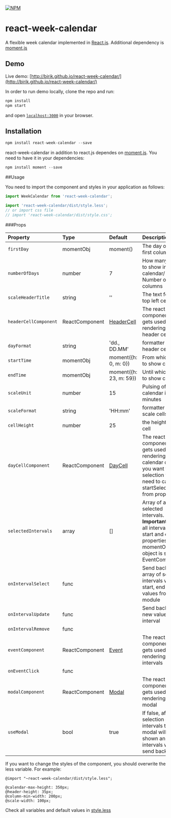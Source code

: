[![NPM](https://img.shields.io/npm/v/react-week-calendar.svg)](https://www.npmjs.com/package/react-week-calendar)

# react-week-calendar

A flexible week calendar implemented in [React.js](http://facebook.github.io/react/index.html). Additional dependency is [moment.js](https://momentjs.com/) 

## Demo

Live demo: [http://birik.github.io/react-week-calendar/](http://birik.github.io/react-week-calendar/)

In order to run demo locally, clone the repo and run:
 ```javascript
 npm install
 npm start
 ```
 and open [`localhost:3000`](http://localhost:3000) in your browser.
 
 ## Installation
 
  ```javascript
  npm install react-week-calendar --save
  ```
  
  react-week-calendar in addition to react.js dependes on [moment.js](https://momentjs.com/). You need to have it in your dependencies:
  
  ```javascript
  npm install moment --save
  ```
  
  ##Usage
  
  You need to import the component and styles in your application as follows:
   
 ```javascript
import WeekCalendar from 'react-week-calendar';

import 'react-week-calendar/dist/style.less';
// or import css file
// import 'react-week-calendar/dist/style.css';
 ```
 
 
 ###Props
 
 | Property | Type | Default | Description
 :---|:---|:--- |:---
 | `firstDay` | momentObj | moment() | The day of the first column |
 | `numberOfDays` | number | 7 | How many days to show in calendar/ Number of columns |
 | `scaleHeaderTitle` | string | '' | The text for the top left cell |
 | `headerCellComponent` | ReactComponent | [HeaderCell](https://github.com/birik/react-week-calendar/blob/master/src/HeaderCell.js) | The react component that gets used for rendering of header cell |
 | `dayFormat` | string | 'dd., DD.MM' | formatter for the header cells  |
 | `startTime` | momentObj | moment({h: 0, m: 0}) | From which time to show calendar |
 | `endTime` | momentObj | moment({h: 23, m: 59}) | Until which time to show calendar  |
 | `scaleUnit` | number | 15 | Pulsing of the calendar in minutes |
 | `scaleFormat` | string | 'HH:mm' | formatter for the scale cells |
 | `cellHeight` | number | 25 | the height of the cell |
 | `dayCellComponent` | ReactComponent | [DayCell](https://github.com/birik/react-week-calendar/blob/master/src/DayCell.js) | The react component that gets used for rendering of calendar cell. If you want to start selection you need to call startSelection from props. |
 | `selectedIntervals` | array | [] | Array of all selected intervals. **Important** that all intervals have start and end properties as momentObj. All object is sent to EventComponent|
 | `onIntervalSelect` | func |  | Send back the array of selected intervals with start, end and all values from module|
 | `onIntervalUpdate` | func |  | Send back the new values of interval|
 | `onIntervalRemove` | func |  | |
 | `eventComponent` | ReactComponent | [Event](https://github.com/birik/react-week-calendar/blob/master/src/Event.js) | The react component that gets used for rendering of intervals |
 | `onEventClick` | func |  | |
 | `modalComponent` | ReactComponent | [Modal](https://github.com/birik/react-week-calendar/blob/master/src/Modal.js) | The react component that gets used for rendering of modal |
 | `useModal` | bool | true | If false, after selection of the intervals the modal will be not shown and intervals will send back |

If you want to change the styles of the component, you should overwrite the less variable. For example:
 ```
@import "~react-week-calendar/dist/style.less";

@calendar-max-height: 350px;
@header-height: 35px;
@column-min-width: 200px;
@scale-width: 100px;
 ```
 
Check all variables and default values in [style.less](https://github.com/birik/react-week-calendar/blob/master/src/style.less)